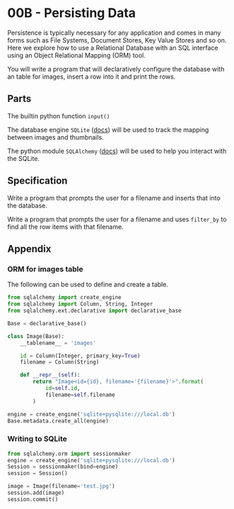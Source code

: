 # 00B - Persisting Data

Persistence is typically necessary for any application and comes in many forms such as File Systems, Document Stores, Key Value Stores and so on. Here we explore how to use a Relational Database with an SQL interface using an Object Relational Mapping (ORM) tool.

You will write a program that will declaratively configure the database with an table for images, insert a row into it and print the rows.

## Parts

The builtin python function `input()`

The database engine `SQLite` ([docs](https://www.sqlite.org/index.html)) will be used to track the mapping between images and thumbnails.

The python module `SQLAlchemy` ([docs](https://www.sqlalchemy.org/)) will be used to help you interact with the SQLite.

## Specification

Write a program that prompts the user for a filename and inserts that into the database.

Write a program that prompts the user for a filename and uses `filter_by`  to find all the row items with that filename.

## Appendix

### ORM for images table

The following can be used to define and create a table. 

```python
from sqlalchemy import create_engine
from sqlalchemy import Column, String, Integer
from sqlalchemy.ext.declarative import declarative_base

Base = declarative_base()

class Image(Base):
	__tablename__ = 'images'

	id = Column(Integer, primary_key=True)
	filename = Column(String)

	def __repr__(self):
		return "Image<id={id}, filename='{filename}'>".format(
			id=self.id, 
			filename=self.filename
		)

engine = create_engine('sqlite+pysqlite:///local.db')
Base.metadata.create_all(engine)
```

### Writing to SQLite

```python
from sqlalchemy.orm import sessionmaker
engine = create_engine('sqlite+pysqlite:///local.db')
Session = sessionmaker(bind=engine)
session = Session()

image = Image(filename='test.jpg')
session.add(image)
session.commit()
```
